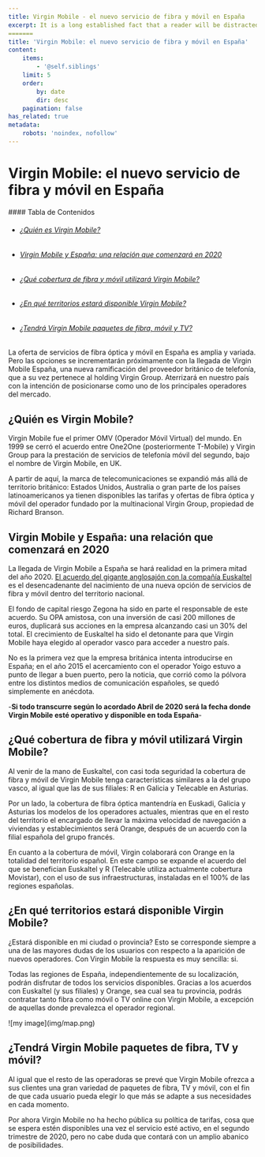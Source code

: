 ```yaml
---
title: Virgin Mobile - el nuevo servicio de fibra y móvil en España
excerpt: It is a long established fact that a reader will be distracted by the readable content of a page when looking at its layout. The point of using Lorem Ipsum is that it has a more-or-less normal distribution of letters.
=======
title: 'Virgin Mobile: el nuevo servicio de fibra y móvil en España'
content:
    items:
        - '@self.siblings'
    limit: 5
    order:
        by: date
        dir: desc
    pagination: false
has_related: true
metadata:
    robots: 'noindex, nofollow'
---
```


# Virgin Mobile: el nuevo servicio de fibra y móvil en España

<div class="mb-5"></div>
#### Tabla de Contenidos
<div class="links-list"></div>

* ######  <span class="magnet-link">[¿Quién es Virgin Mobile?](#quien)</span>
* ######  <span class="magnet-link">[Virgin Mobile y España: una relación que comenzará en 2020](#relacion)</span>
* ######  <span class="magnet-link">[¿Qué cobertura de fibra y móvil utilizará Virgin Mobile?](#cobertura)</span>
* ######  <span class="magnet-link">[¿En qué territorios estará disponible Virgin Mobile?](#territorios)</span>
* ######  <span class="magnet-link">[¿Tendrá Virgin Mobile paquetes de fibra, móvil y TV?](#paquetes)</span>

<div class="mb-5"></div>

La oferta de servicios de fibra óptica y móvil en España es amplia y variada. Pero las opciones se incrementarán próximamente con la llegada de Virgin Mobile España, una nueva ramificación del proveedor británico de telefonía, que a su vez pertenece al holding Virgin Group. Aterrizará en nuestro país con la intención de posicionarse como uno de los principales operadores del mercado.

## <span id="quien">¿Quién es Virgin Mobile?<span>

Virgin Mobile fue el primer OMV (Operador Móvil Virtual) del mundo. En 1999 se cerró el acuerdo entre One2One (posteriormente T-Mobile) y Virgin Group para la prestación de servicios de telefonía móvil del segundo, bajo el nombre de Virgin Mobile, en UK.

A partir de aquí, la marca de telecomunicaciones se expandió más allá de territorio británico: Estados Unidos, Australia o gran parte de los países latinoamericanos ya tienen disponibles las tarifas y ofertas de fibra óptica y móvil del operador fundado por la multinacional Virgin Group, propiedad de Richard Branson.

<div class="mb-5"></div>

## <span id="relacion">Virgin Mobile y España: una relación que comenzará en 2020</span>

La llegada de Virgin Mobile a España se hará realidad en la primera mitad del año 2020. [El acuerdo del gigante anglosajón con la compañía Euskaltel](https://virgin-pre.bysidecar.me/es/home/virgin-espana-euskaltel-cronica-de-un-acuerdo-anunciado) es el desencadenante del nacimiento de una nueva opción de servicios de fibra y móvil dentro del territorio nacional. 

El fondo de capital riesgo Zegona ha sido en parte el responsable de este acuerdo. Su OPA amistosa, con una inversión de casi 200 millones de euros, duplicará sus acciones en la empresa alcanzando casi un 30% del total. El crecimiento de Euskaltel ha sido el detonante para que Virgin Mobile haya elegido al operador vasco para acceder a nuestro país.

No es la primera vez que la empresa británica intenta introducirse en España; en el año 2015 el acercamiento con el operador Yoigo estuvo a punto de llegar a buen puerto, pero la noticia, que corrió como la pólvora entre los distintos medios de comunicación españoles, se quedó simplemente en anécdota.

<div class="mb-5"></div>

<span class="featured-text">-**Si todo transcurre según lo acordado Abril de 2020 será la fecha donde Virgin Mobile esté operativo y disponible en toda España**-</span>

<div class="mb-5"></div>

## <span id="cobertura">¿Qué cobertura de fibra y móvil utilizará Virgin Mobile?</span>

Al venir de la mano de Euskaltel, con casi toda seguridad la cobertura de fibra y móvil de Virgin Mobile tenga características similares a la del grupo vasco, al igual que las de sus filiales: R en Galicia y Telecable en Asturias. 

Por un lado, la cobertura de fibra óptica mantendría en Euskadi, Galicia y Asturias los modelos de los operadores actuales, mientras que en el resto del territorio el encargado de llevar la máxima velocidad de navegación a viviendas y establecimientos será Orange, después de un acuerdo con la filial española del grupo francés.

En cuanto a la cobertura de móvil, Virgin colaborará con Orange en la totalidad del territorio español. En este campo se expande el acuerdo del que se benefician Euskaltel y R (Telecable utiliza actualmente cobertura Movistar), con el uso de sus infraestructuras, instaladas en el 100% de las regiones españolas.

<div class="mb-5"></div>

## <span id="territorios">¿En qué territorios estará disponible Virgin Mobile?</span>

¿Estará disponible en mi ciudad o provincia? Esto se corresponde siempre a una de las mayores dudas de los usuarios con respecto a la aparición de nuevos operadores. Con Virgin Mobile la respuesta es muy sencilla: si. 

Todas las regiones de España, independientemente de su localización, podrán disfrutar de todos los servicios disponibles. Gracias a los acuerdos con Euskaltel (y sus filiales) y Orange, sea cual sea tu provincia, podrás contratar tanto fibra como móvil o TV online con Virgin Mobile, a excepción de aquellas donde prevalezca el operador regional.

<div class="post-image"></div>
![my image](img/map.png)

<div class="mb-5"></div>

## <span id="paquetes">¿Tendrá Virgin Mobile paquetes de fibra, TV y móvil?</span>

Al igual que el resto de las operadoras se prevé que Virgin Mobile ofrezca a sus clientes una gran variedad de paquetes de fibra, TV y móvil, con el fin de que cada usuario pueda elegir lo que más se adapte a sus necesidades en cada momento.

Por ahora Virgin Mobile no ha hecho pública su política de tarifas, cosa que se espera estén disponibles una vez el servicio esté activo, en el segundo trimestre de 2020, pero no cabe duda que contará con un amplio abanico de posibilidades.

<div class="mb-5"></div>